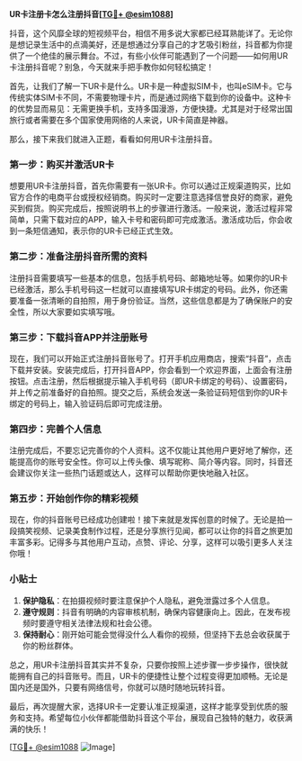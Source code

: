 **UR卡注册卡怎么注册抖音[[TG💪+ @esim1088](https://t.me/s/esim1088)]**

抖音，这个风靡全球的短视频平台，相信不用多说大家都已经耳熟能详了。无论你是想记录生活中的点滴美好，还是想通过分享自己的才艺吸引粉丝，抖音都为你提供了一个绝佳的展示舞台。不过，有些小伙伴可能遇到了一个问题——如何用UR卡注册抖音呢？别急，今天就来手把手教你如何轻松搞定！

首先，让我们了解一下UR卡是什么。UR卡是一种虚拟SIM卡，也叫eSIM卡。它与传统实体SIM卡不同，不需要物理卡片，而是通过网络下载到你的设备中。这种卡的优势显而易见：无需更换手机，支持多国漫游，方便快捷。尤其是对于经常出国旅行或者需要在多个国家使用网络的人来说，UR卡简直是神器。

那么，接下来我们就进入正题，看看如何用UR卡注册抖音。

### 第一步：购买并激活UR卡

想要用UR卡注册抖音，首先你需要有一张UR卡。你可以通过正规渠道购买，比如官方合作的电商平台或授权经销商。购买时一定要注意选择信誉良好的商家，避免买到假货。购买完成后，按照说明书上的步骤进行激活。一般来说，激活过程非常简单，只需下载对应的APP，输入卡号和密码即可完成激活。激活成功后，你会收到一条短信通知，表示你的UR卡已经正式生效。

### 第二步：准备注册抖音所需的资料

注册抖音需要填写一些基本的信息，包括手机号码、邮箱地址等。如果你的UR卡已经激活，那么手机号码这一栏就可以直接填写UR卡绑定的号码。此外，你还需要准备一张清晰的自拍照，用于身份验证。当然，这些信息都是为了确保账户的安全性，所以大家要如实填写哦。

### 第三步：下载抖音APP并注册账号

现在，我们可以开始正式注册抖音账号了。打开手机应用商店，搜索“抖音”，点击下载并安装。安装完成后，打开抖音APP，你会看到一个欢迎界面，上面会有注册按钮。点击注册，然后根据提示输入手机号码（即UR卡绑定的号码）、设置密码，并上传之前准备好的自拍照。提交之后，系统会发送一条验证码短信到你的UR卡绑定的号码上，输入验证码后即可完成注册。

### 第四步：完善个人信息

注册完成后，不要忘记完善你的个人资料。这不仅能让其他用户更好地了解你，还能提高你的账号安全性。你可以上传头像、填写昵称、简介等内容。同时，抖音还会建议你关注一些热门话题或达人，这样可以帮助你更快地融入社区。

### 第五步：开始创作你的精彩视频

现在，你的抖音账号已经成功创建啦！接下来就是发挥创意的时候了。无论是拍一段搞笑视频、记录美食制作过程，还是分享旅行见闻，都可以让你的抖音之旅更加丰富多彩。记得多与其他用户互动，点赞、评论、分享，这样可以吸引更多人关注你哦！

### 小贴士

1. **保护隐私**：在拍摄视频时要注意保护个人隐私，避免泄露过多个人信息。
2. **遵守规则**：抖音有明确的内容审核机制，确保内容健康向上。因此，在发布视频时要遵守相关法律法规和社会公德。
3. **保持耐心**：刚开始可能会觉得没什么人看你的视频，但坚持下去总会收获属于你的粉丝群体。

总之，用UR卡注册抖音其实并不复杂，只要你按照上述步骤一步步操作，很快就能拥有自己的抖音账号。而且，UR卡的便捷性让整个过程变得更加顺畅。无论是国内还是国外，只要有网络信号，你就可以随时随地玩转抖音。

最后，再次提醒大家，选择UR卡一定要认准正规渠道，这样才能享受到优质的服务和支持。希望每位小伙伴都能借助抖音这个平台，展现自己独特的魅力，收获满满的快乐！

[[TG💪+ @esim1088](https://t.me/s/esim1088) ![Image](https://i.postimg.cc/4NQfJmqS/Snipaste-2025-05-13-00-14-12.png)]